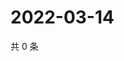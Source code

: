 # 2022-03-14

共 0 条

<!-- BEGIN WEIBO -->
<!-- 最后更新时间 Mon Mar 14 2022 00:02:31 GMT+0800 (China Standard Time) -->

<!-- END WEIBO -->
